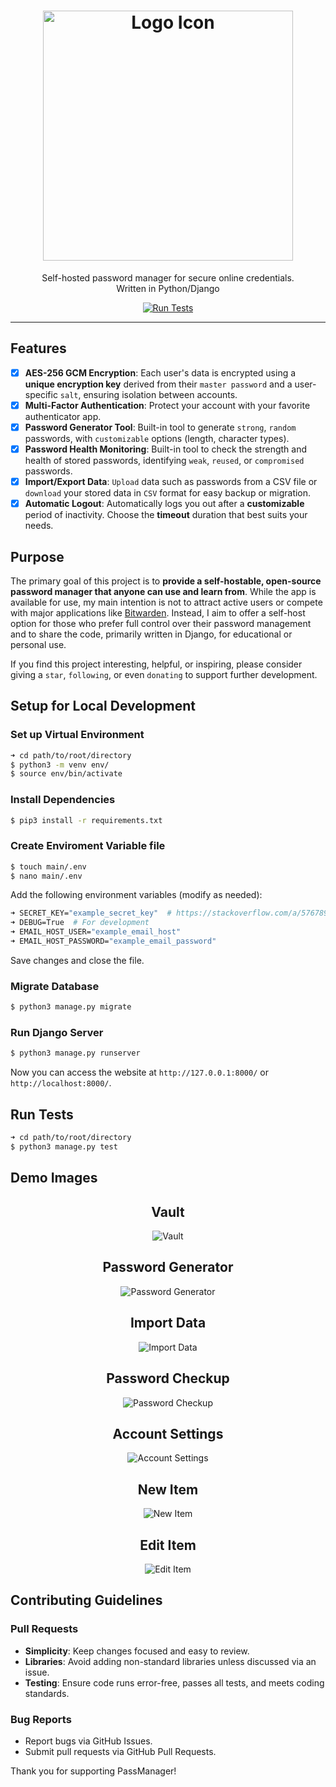 <div align="center">
    <h1>
        <img src="static/images/logo.png" width="400" alt="Logo Icon"/>
    </h1>
    <p>Self-hosted password manager for secure online credentials.<br>Written in Python/Django</p>
    <a href="https://github.com/KafetzisThomas/PassManagerWeb/actions/workflows/tests.yml">
        <img src = "https://github.com/KafetzisThomas/PassManagerWeb/actions/workflows/tests.yml/badge.svg" alt = 'Run Tests'/>
    </a>
</div>

---

## Features

- [X] **AES-256 GCM Encryption**: Each user's data is encrypted using a **unique encryption key** derived from their `master password` and a user-specific `salt`, ensuring isolation between accounts.
- [X] **Multi-Factor Authentication**: Protect your account with your favorite authenticator app.
- [X] **Password Generator Tool**: Built-in tool to generate `strong`, `random` passwords, with `customizable` options (length, character types).
- [X] **Password Health Monitoring**: Built-in tool to check the strength and health of stored passwords, identifying `weak`, `reused`, or `compromised` passwords.
- [X] **Import/Export Data**: `Upload` data such as passwords from a CSV file or `download` your stored data in `CSV` format for easy backup or migration.
- [X] **Automatic Logout**: Automatically logs you out after a **customizable** period of inactivity. Choose the **timeout** duration that best suits your needs.

## Purpose

The primary goal of this project is to **provide a self-hostable,  open-source password manager that anyone can use and learn from**.
While the app is available for use, my main intention is not to attract active users or compete with major applications like [Bitwarden](https://bitwarden.com/).
Instead, I aim to offer a self-host option for those who prefer full control over their password management and to share the code, primarily written in Django, for educational or personal use.

If you find this project interesting, helpful, or inspiring, please consider giving a `star`, `following`, or even `donating` to support further development.

## Setup for Local Development

### Set up Virtual Environment

```bash
➜ cd path/to/root/directory
$ python3 -m venv env/
$ source env/bin/activate
```

### Install Dependencies

```bash
$ pip3 install -r requirements.txt
```

### Create Enviroment Variable file

```bash
$ touch main/.env
$ nano main/.env
```

Add the following environment variables (modify as needed):
```bash
➜ SECRET_KEY="example_secret_key"  # https://stackoverflow.com/a/57678930
➜ DEBUG=True  # For development
➜ EMAIL_HOST_USER="example_email_host"
➜ EMAIL_HOST_PASSWORD="example_email_password"
```

Save changes and close the file.

### Migrate Database

```bash
$ python3 manage.py migrate
```

### Run Django Server
```bash
$ python3 manage.py runserver
```

Now you can access the website at `http://127.0.0.1:8000/` or `http://localhost:8000/`.

## Run Tests

```bash
➜ cd path/to/root/directory
$ python3 manage.py test
```

## Demo Images

<div align = 'center'>
    <h2>Vault</h2>
    <img src='static/images/vault_page.png' alt='Vault'>
    <br><h2>Password Generator</h2>
    <img src='static/images/password_generator_page.png' alt='Password Generator'>
    <br><h2>Import Data</h2>
    <img src='static/images/import_data_page.png' alt='Import Data'>
    <br><h2>Password Checkup</h2>
    <img src = 'static/images/password_checkup_page.png' alt='Password Checkup'>
    <br><h2>Account Settings</h2>
    <img src='static/images/account_page.png' alt='Account Settings'>
    <br><h2>New Item</h2>
    <img src='static/images/new_item_page.png' alt='New Item'>
    <br><h2>Edit Item</h2>
    <img src='static/images/edit_item_page.png' alt='Edit Item'><br>
</div>

## Contributing Guidelines

### Pull Requests
* **Simplicity**: Keep changes focused and easy to review.
* **Libraries**: Avoid adding non-standard libraries unless discussed via an issue.
* **Testing**: Ensure code runs error-free, passes all tests, and meets coding standards.

### Bug Reports
* Report bugs via GitHub Issues.
* Submit pull requests via GitHub Pull Requests.

Thank you for supporting PassManager!
